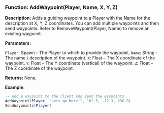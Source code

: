 ### Function: AddWaypoint(Player, Name, X, Y, Z)

**Description:** Adds a guiding waypoint to a Player with the Name for the description at X, Y, Z coordinates.  You can add multiple waypoints and then send waypoints.  Refer to RemoveWaypoint(Player, Name) to remove an existing waypoint.

**Parameters:**

`Player`: Spawn – The Player to which to provide the waypoint.
`Name`: String - The name / description of the waypoint.
`X`: Float – The X coordinate of the waypoint.
`Y`: Float – The Y coordinate (vertical) of the waypoint.
`Z`: Float – The Z coordinate of the waypoint.

**Returns:** None.

**Example:**

```lua
-- Add a waypoint to the client and send the waypoints
AddWaypoint(Player, "Lets go here!", 102.5, -12.3, 230.0)
SendWaypoints(Player)
```